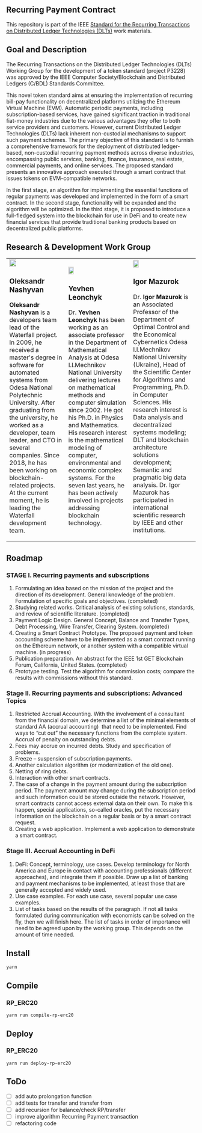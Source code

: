 ## Recurring Payment Contract

This repository is part of the IEEE [Standard for the Recurring Transactions on Distributed Ledger Technologies (DLTs)](https://standards.ieee.org/ieee/3228/11069/) work materials.

## Goal and Description

The Recurring Transactions on the Distributed Ledger Technologies (DLTs) Working Group for the development of a token standard (project P3228) was approved by the IEEE Computer Society/Blockchain and Distributed Ledgers (C/BDL) Standards Committee.

This novel token standard aims at ensuring the implementation of recurring bill-pay functionality on decentralized platforms utilizing the Ethereum Virtual Machine (EVM). Automatic periodic payments, including subscription-based services, have gained significant traction in traditional fiat-money industries due to the various advantages they offer to both service providers and customers. However, current Distributed Ledger Technologies (DLTs) lack inherent non-custodial mechanisms to support such payment schemes. The primary objective of this standard is to furnish a comprehensive framework for the deployment of distributed ledger-based, non-custodial recurring payment methods across diverse industries, encompassing public services, banking, finance, insurance, real estate, commercial payments, and online services. The proposed standard presents an innovative approach executed through a smart contract that issues tokens on EVM-compatible networks.

In the first stage, an algorithm for implementing the essential functions of regular payments was developed and implemented in the form of a smart contract. In the second stage, functionality will be expanded and the algorithm will be optimized. In the third stage, it is proposed to introduce a full-fledged system into the blockchain for use in DeFi and to create new financial services that provide traditional banking products based on decentralized public platforms.

## Research & Development Work Group

<table><tbody><tr><td><img src="https://github.com/waterfall-foundation/recurring-payment-contract/blob/main/photos/LordN.png" width="36%"><h3>Oleksandr Nashyvan</h3><p><strong>Oleksandr Nashyvan</strong> is a developers team lead of the Waterfall project. In 2009, he received a master's degree in software for automated systems from Odesa National Polytechnic University. After graduating from the university, he worked as a developer, team leader, and CTO in several companies. Since 2018, he has been working on blockchain-related projects. At the current moment, he is leading the Waterfall development team.</p></td><td><img src="https://github.com/waterfall-foundation/recurring-payment-contract/blob/main/photos/Leonchyk.png" width="30%"><h3>Yevhen Leonchyk</h3><p>Dr.<strong> Yevhen Leonchyk</strong> has been working as an associate professor in the Department of Mathematical Analysis at Odesa I.I.Mechnikov National University delivering lectures on mathematical methods and computer simulation since 2002. He got his Ph.D. in Physics and Mathematics. His research interest is the mathematical modeling of computer, environmental and economic complex systems. For the seven last years, he has been actively involved in projects addressing blockchain technology. </p></td><td><img src="https://github.com/waterfall-foundation/recurring-payment-contract/blob/main/photos/mazurok.jpg" width="30%"><h3>Igor Mazurok</h3><p>Dr.<strong> Igor Mazurok</strong> is an Associated Professor of the Department of Optimal Control and the Economical Cybernetics Odesa I.I.Mechnikov National University (Ukraine), Head of the Scientific Center for Algorithms and Programming, Ph.D. in Computer Sciences. His research interest is Data analysis and decentralized systems modeling; DLT and blockchain architecture solutions development; Semantic and pragmatic big data analysis. Dr. Igor Mazurok has participated in international scientific research by IEEE and other institutions.</p></td></tr></tbody></table>



## Roadmap

### STAGE I. Recurring payments and subscriptions

1.  Formulating an idea based on the mission of the project and the direction of its development. General knowledge of the problem. Formulation of specific goals and objectives. (completed)
2.  Studying related works. Critical analysis of existing solutions, standards, and review of scientific literature. (completed)
3.  Payment Logic Design. General Concept, Balance and Transfer Types, Debt Processing, Wire Transfer, Clearing System. (completed)
4.  Creating a Smart Contract Prototype. The proposed payment and token accounting scheme have to be implemented as a smart contract running on the Ethereum network, or another system with a compatible virtual machine. (in progress)
5.  Publication preparation. An abstract for the IEEE 1st GET Blockchain Forum, California, United States. (completed)
6.  Prototype testing. Test the algorithm for commission costs; compare the results with commissions without this standard.

### Stage II. Recurring payments and subscriptions: Advanced Topics

1.  Restricted Accrual Accounting. With the involvement of a consultant from the financial domain, we determine a list of the minimal elements of standard AA (accrual accounting)  that need to be implemented. Find ways to “cut out” the necessary functions from the complete system. Accrual of penalty on outstanding debts.
2.  Fees may accrue on incurred debts. Study and specification of problems. 
3.  Freeze – suspension of subscription payments.
4.  Another calculation algorithm (or modernization of the old one).
5.  Netting of ring debts.
6.  Interaction with other smart contracts.
7.  The case of a change in the payment amount during the subscription period. The payment amount may change during the subscription period and such information could be stored outside the network. However, smart contracts cannot access external data on their own. To make this happen, special applications, so-called oracles, put the necessary information on the blockchain on a regular basis or by a smart contract request.
8.  Creating a web application. Implement a web application to demonstrate a smart contract.

### Stage III. Accrual Accounting in DeFi

1.  DeFi: Concept, terminology, use cases. Develop terminology for North America and Europe in contact with accounting professionals (different approaches), and integrate them if possible. Draw up a list of banking and payment mechanisms to be implemented, at least those that are generally accepted and widely used.
2.  Use case examples. For each use case, several popular use case examples.
3.  List of tasks based on the results of the paragraph. If not all tasks formulated during communication with economists can be solved on the fly, then we will finish here. The list of tasks in order of importance will need to be agreed upon by the working group. This depends on the amount of time needed.

## Install

`yarn`

## Compile

### RP\_ERC20

`yarn run compile-rp-erc20`

## Deploy

### RP\_ERC20

`yarn run deploy-rp-erc20`

## ToDo

*   [ ] add auto prolongation function
*   [ ] add tests for transfer and transfer from
*   [ ] add recursion for balance/check RP/transfer
*   [ ] improve algorithm Recurring Payment transaction
*   [ ] refactoring code
